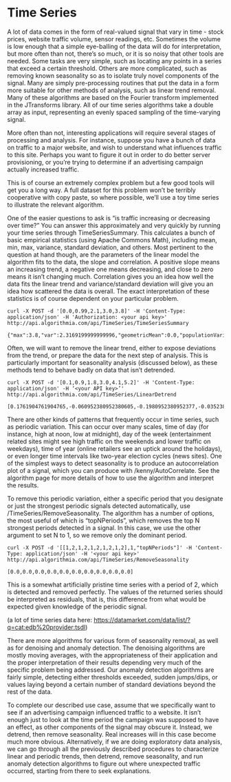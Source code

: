 # Time Series

A lot of data comes in the form of real-valued signal that vary in time - stock prices, website traffic volume, sensor readings, etc. Sometimes the volume is low enough that a simple eye-balling of the data will do for interpretation, but more often than not, there’s so much, or it is so noisy that other tools are needed. Some tasks are very simple, such as locating any points in a series that exceed a certain threshold. Others are more complicated, such as removing known seasonality so as to isolate truly novel components of the signal. Many are simply pre-processing routines that put the data in a form more suitable for other methods of analysis, such as linear trend removal. Many of these algorithms are based on the Fourier transform implemented in the JTransforms library. All of our time series algorithms take a double array as input, representing an evenly spaced sampling of the time-varying signal.

More often than not, interesting applications will require several stages of processing and analysis. For instance, suppose you have a bunch of data on traffic to a major website, and wish to understand what influences traffic to this site. Perhaps you want to figure it out in order to do better server provisioning, or you’re trying to determine if an advertising campaign actually increased traffic. 

This is of course an extremely complex problem but a few good tools will get you a long way. A full dataset for this problem won’t be terribly cooperative with copy paste, so where possible, we’ll use a toy time series to illustrate the relevant algorithm.

One of the easier questions to ask  is  “is traffic increasing or decreasing over time?” You can answer this approximately and very quickly by running your time series through TimeSeriesSummary. This calculates a bunch of basic empirical statistics (using Apache Commons Math), including mean, min, max, variance, standard deviation, and others. Most pertinent to the question at hand though, are the parameters of the linear model the algorithm fits to the data, the slope and correlation. A positive slope means an increasing trend, a negative one means decreasing, and close to zero means it isn’t changing much. Correlation gives you an idea how well the data fits the linear trend and variance/standard deviation will give you an idea how scattered the data is overall. The exact interpretation of these statistics is of course dependent on your particular problem.

```
curl -X POST -d '[0.0,0.99,2.1,3.0,3.8]' -H 'Content-Type: application/json' -H 'Authorization: <your api key>' http://api.algorithmia.com/api/TimeSeries/TimeSeriesSummary
```
```
{"max":3.8,"var":2.3169199999999996,"geometricMean":0.0,"populationVariance":1.8535359999999996,"slope":0.961,"kurtosis":-1.393434890760644,"min":0.0,"correlation":0.9982466760726403,"intercept":0.05600000000000023,"mean":1.978,"rmse":0.08058535847162314,"skewness":-0.18733140947198368,"standardDeviation":1.522143225849657}
```

Often, we will want to remove the linear trend, either to expose deviations from the trend, or prepare the data for the next step of analysis. This is particularly important for seasonality analysis (discussed below), as these methods tend to behave badly on data that isn’t detrended.

```
curl -X POST -d '[0.1,0.9,1.8,3.0,4.1,5.2]' -H 'Content-Type: application/json' -H ‘<your API key>’' http://api.algorithmia.com/api/TimeSeries/LinearDetrend
```
```
[0.1761904761904765,-0.060952380952380605,-0.1980952380952377,-0.035238095238094694,0.027619047619047585,0.09047619047619075]
```

There are other kinds of patterns that frequently occur in time series, such as periodic variation. This can occur over many scales, time of day (for instance, high at noon, low at midnight), day of the week (entertainment related sites might see high traffic on the weekends and lower traffic on weekdays), time of year (online retailers see an uptick around the holidays), or even longer time intervals like two-year election cycles (news sites). One of the simplest ways to detect seasonality is to produce an autocorrelation plot of a signal, which you can produce with /kenny/AutoCorrelate. See the algorithm page for more details of how to use the algorithm and interpret the results.

To remove this periodic variation, either a specific period that you designate or just the strongest periodic signals detected automatically, use /TimeSeries/RemoveSeasonality. The algorithm has a number of options, the most useful of which is “topNPeriods”, which removes the top N strongest periods detected in a signal. In this case, we use the other argument to set N to 1, so we remove only the dominant period.

```
curl -X POST -d '[[1,2,1,2,1,2,1,2,1,2],1,"topNPeriods"]' -H 'Content-Type: application/json' -H '<your api key>' http://api.algorithmia.com/api/TimeSeries/RemoveSeasonality
```
```
[0.0,0.0,0.0,0.0,0.0,0.0,0.0,0.0,0.0,0.0]
```

This is a somewhat artificially pristine time series with a period of 2, which is detected and removed perfectly. The values of the returned series should be interpreted as residuals, that is, this difference from what would be expected given knowledge of the periodic signal.

(a lot of time series data here: https://datamarket.com/data/list/?q=cat:edb%20provider:tsdl)

There are more algorithms for various form of seasonality removal, as well as for denoising and anomaly detection. The denoising algorithms are mostly moving averages, with the appropriateness of their application and the proper interpretation of their results depending very much of the specific problem being addressed. Our anomaly detection algorithms are fairly simple, detecting either thresholds exceeded, sudden jumps/dips, or values laying beyond a certain number of standard deviations beyond the rest of the data.

To complete our described use case, assume that we specifically want to see if an advertising campaign influenced traffic to a website. It isn’t enough just to look at the time period the campaign was supposed to have an effect, as other components of the signal may obscure it. Instead, we detrend, then remove seasonality. Real increases will in this case become much more obvious. Alternatively, if we are doing exploratory data analysis, we can go through all the previously described procedures to characterize linear and periodic trends, then detrend, remove seasonality, and run anomaly detection algorithms to figure out where unexpected traffic occurred, starting from there to seek explanations.
